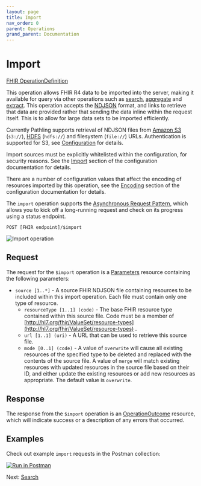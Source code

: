 ```yaml
---
layout: page
title: Import
nav_order: 0
parent: Operations
grand_parent: Documentation
---
```


# Import

[FHIR OperationDefinition](https://pathling.csiro.au/fhir/OperationDefinition/import-5)

This operation allows FHIR R4 data to be imported into the server, making it
available for query via other operations such as [search](./search.html),
[aggregate](./aggregate.html) and [extract](./extract.html). This operation
accepts the
[NDJSON](http://ndjson.org/) format, and links to retrieve that data are
provided rather that sending the data inline within the request itself. This is
to allow for large data sets to be imported efficiently.

Currently Pathling supports retrieval of NDJSON files from
[Amazon S3](https://aws.amazon.com/s3/) (`s3://`),
[HDFS](https://hadoop.apache.org/docs/r1.2.1/hdfs_design.html) (`hdfs://`) and
filesystem (`file://`) URLs. Authentication is supported for S3, see
[Configuration](../configuration.html) for details.

Import sources must be explicitly whitelisted within the configuration, for
security reasons. See the [Import](../configuration.html#import) section of the
configuration documentation for details.

There are a number of configuration values that affect the encoding of resources
imported by this operation, see the [Encoding](../configuration.html#encoding)
section of the configuration documentation for details.

<div class="callout info">
    The <code>import</code> operation supports the <a href="../async.html">Asynchronous Request Pattern</a>, which allows you to kick off a long-running request and check on its progress using a status endpoint.
</div>

```
POST [FHIR endpoint]/$import
```

<img src="/images/import.png"
srcset="/images/import@2x.png 2x, /images/import.png 1x"
     alt="Import operation" />

## Request

The request for the `$import` operation is a
[Parameters](https://hl7.org/fhir/R4/parameters.html) resource containing the
following parameters:

- `source [1..*]` - A source FHIR NDJSON file containing resources to be
  included within this import operation. Each file must contain only one type of
  resource.
    - `resourceType [1..1] (code)` - The base FHIR resource type contained
      within this source file. Code must be a member of
      [http://hl7.org/fhir/ValueSet/resource-types](http://hl7.org/fhir/ValueSet/resource-types)
      .
    - `url [1..1] (uri)` - A URL that can be used to retrieve this source file.
    - `mode [0..1] (code)` - A value of `overwrite` will cause all existing
      resources of the specified type to be deleted and replaced with the
      contents of the source file. A value of `merge` will match existing
      resources with updated resources in the source file based on their ID, and
      either update the existing resources or add new resources as appropriate.
      The default value is `overwrite`.

## Response

The response from the `$import` operation is an
[OperationOutcome](https://hl7.org/fhir/R4/operationoutcome.html) resource,
which will indicate success or a description of any errors that occurred.

## Examples

Check out example `import` requests in the Postman collection:

<a class="postman-link"
href="https://documenter.getpostman.com/view/634774/UVsQs48s#72ee4a60-e701-4d1a-af58-85a762301b6c">
<img src="https://run.pstmn.io/button.svg" alt="Run in Postman"/></a>

Next: [Search](./search.html)
